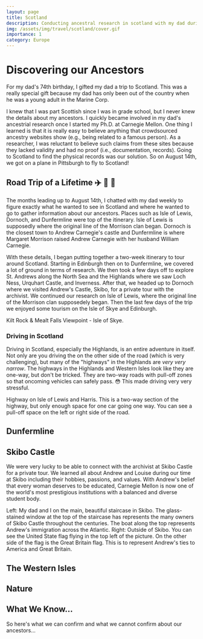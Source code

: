```yaml
---
layout: page
title: Scotland
description: Conducting ancestral research in scotland with my dad during our two week tour of Scotland.
img: /assets/img/travel/scotland/cover.gif
importance: 1
category: Europe
---
```


# Discovering our Ancestors

For my dad's 74th birthday, I gifted my dad a trip to Scotland. This was a really special gift because my dad has only been out of the country when he was a young adult in the Marine Corp. 

I knew that I was part Scottish since I was in grade school, but I never knew the details about my ancestors. I quickly became involved in my dad's ancestrial research once I started my Ph.D. at Carnegie Mellon. One thing I learned is that it is really easy to believe anything that crowdsourced ancestry websites show (e.g., being related to a famous person). As a researcher, I was reluctant to believe such claims from these sites because they lacked validity and had no proof (i.e., documentation, records). Going to Scotland to find the physical records was our solution. So on August 14th, we got on a plane in Pittsburgh to fly to Scotland! 

## Road Trip of a Lifetime :airplane: :blue_car: :ship:

The months leading up to August 14th, I chatted with my dad weekly to figure exactly what he wanted to see in Scotland and where he wanted to go to gather information about our ancestors. Places such as Isle of Lewis, Dornoch, and Dunfermline were top of the itinerary. Isle of Lewis is supposedly where the original line of the Morrison clan began. Dornoch is the closest town to Andrew Carnegie's castle and Dunfermline is where Margaret Morrison raised Andrew Carnegie with her husband William Carnegie. 

With these details, I began putting together a two-week itinerary to tour around Scotland. Starting in Edinburgh then on to Dunfermline, we covered a lot of ground in terms of research. We then took a few days off to explore St. Andrews along the North Sea and the Highlands where we saw Loch Ness, Urquhart Castle, and Inverness. After that, we headed up to Dornoch where we visited Andrew's Castle, Skibo, for a private tour with the archivist. We continued our research on Isle of Lewis, where the original line of the Morrison clan supposedely began. Then the last few days of the trip we enjoyed some tourism on the Isle of Skye and Edinburgh.  

<div class="row">
    <div class="col-sm mt-3 mt-md-0">
        <img class="img-fluid rounded z-depth-1" src="{{ '/assets/img/travel/scotland/cover.gif' | relative_url }}" alt="" title="example image"/>
    </div>
</div>
<div class="caption">
    Kilt Rock & Mealt Falls Viewpoint - Isle of Skye. 
</div>

### Driving in Scotland

Driving in Scotland, especially the Highlands, is an entire adventure in itself. Not only are you driving the on the other side of the road (which is very challenging), but many of the "highways" in the Highlands are *very very narrow*. The highways in the Highlands and Western Isles look like they are one-way, but don't be tricked. They are two-way roads with pull-off zones so that oncoming vehicles can safely pass. :flushed: This made driving very very stressful. 

<div class="row">
    <div class="col-sm mt-3 mt-md-0">
        <img class="img-fluid rounded z-depth-1" src="{{ '/assets/img/travel/scotland/roads.gif' | relative_url }}" alt="" title="example image"/>
    </div>
</div>
<div class="caption">
    Highway on Isle of Lewis and Harris. This is a two-way section of the highway, but only enough space for one car going one way. You can see a pull-off space on the left or right side of the road. 
</div>

## Dunfermline

## Skibo Castle

We were very lucky to be able to connect with the archivist at Skibo Castle for a private tour. We learned all about Andrew and Louise during our time at Skibo including their hobbies, passions, and values. With Andrew's belief that every woman deserves to be educated, Carnegie Mellon is now one of the world's most prestigious institutions with a balanced and diverse student body.

<div class="row">
    <div class="col-sm mt-3 mt-md-0">
        <img class="img-fluid rounded z-depth-1" src="{{ '/assets/img/travel/scotland/skibo.jpeg' | relative_url }}" alt="" title="example image"/>
    </div>
    <div class="col-sm mt-3 mt-md-0">
        <img class="img-fluid rounded z-depth-1" src="{{ '/assets/img/travel/scotland/skibo2.jpeg' | relative_url }}" alt="" title="example image"/>
    </div>
</div>
<div class="caption">
    Left: My dad and I on the main, beautiful staircase in Skibo. The glass-stained window at the top of the staircase has represents the many owners of Skibo Castle throughout the centuries. The boat along the top represents Andrew's immigration across the Atlantic. Right: Outside of Skibo. You can see the United State flag flying in the top left of the picture. On the other side of the flag is the Great Britain flag. This is to represent Andrew's ties to America and Great Britain.
</div>

## The Western Isles

## Nature

## What We Know...

So here's what we can confirm and what we cannot confirm about our ancestors...

